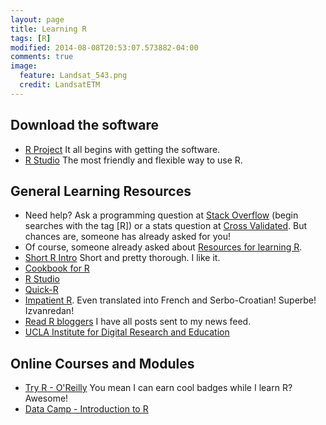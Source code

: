 ```yaml
---
layout: page
title: Learning R
tags: [R]
modified: 2014-08-08T20:53:07.573882-04:00
comments: true
image:
  feature: Landsat_543.png
  credit: LandsatETM
---
```


## Download the software
 - [R Project](http://www.r-project.com) It all begins with getting the software.
 - [R Studio](http://www.rstudio.com) The most friendly and flexible way to use R.


## General Learning Resources
 - Need help?  Ask a programming question at [Stack Overflow](http://stackoverflow.com) (begin searches with the tag [R]) or a stats question at [Cross Validated](http://stats.stackexchange.com).  But chances are, someone has already asked for you!
 - Of course, someone already asked about [Resources for learning R](http://stats.stackexchange.com/questions/138/resources-for-learning-r).
 - [Short R Intro](http://cran.r-project.org/doc/contrib/Torfs+Brauer-Short-R-Intro.pdf) Short and pretty thorough.  I like it.
 - [Cookbook for R](http://www.cookbook-r.com)
 - [R Studio](http://www.rstudio.com/resources/training/online-learning/#R)
 - [Quick-R](http://www.statmethods.net/index.html)
 - [Impatient R](http://www.burns-stat.com/documents/tutorials/impatient-r/).  Even translated into French and Serbo-Croatian! Superbe!  Izvanredan!
 - [Read R bloggers](http://www.r-bloggers.com) I have all posts sent to my news feed.
 - [UCLA Institute for Digital Research and Education](http://www.ats.ucla.edu/stat/r/)

## Online Courses and Modules
 - [Try R - O'Reilly](http://tryr.codeschool.com) You mean I can earn cool badges while I learn R?  Awesome!
 - [Data Camp - Introduction to R](https://www.datacamp.com/courses/introduction-to-r)
